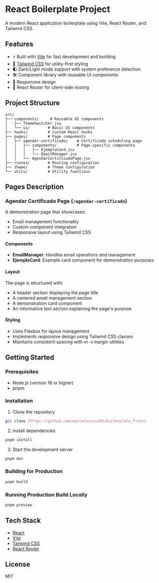 # React Boilerplate Project

A modern React application boilerplate using Vite, React Router, and Tailwind CSS.

## Features

- ⚡️ Built with [Vite](https://vitejs.dev/) for fast development and building
- 🎨 [Tailwind CSS](https://tailwindcss.com/) for utility-first styling
- 🌓 Dark/Light mode support with system preference detection
- 🛠 Component library with reusable UI components
- 📱 Responsive design
- 🧭 React Router for client-side routing

## Project Structure

```
src/
├── components/     # Reusable UI components
│   ├── ThemeSwitcher.jsx
│   └── ui/        # Basic UI components
├── hooks/         # Custom React hooks
├── pages/         # Page components
│   ├── agendar-certificado/    # Certificado scheduling page
│   │   ├── components/         # Page-specific components
│   │   │   ├── EjemploCard.jsx
│   │   │   └── EmailManager.jsx
│   │   └── AgendarCertificadoPage.jsx
├── routes/        # Routing configuration
├── theme/         # Theme configuration
└── utils/         # Utility functions
```

## Pages Description

### Agendar Certificado Page (`/agendar-certificado`)

A demonstration page that showcases:

- Email management functionality
- Custom component integration
- Responsive layout using Tailwind CSS

#### Components

- **EmailManager**: Handles email operations and management
- **EjemploCard**: Example card component for demonstration purposes

#### Layout

The page is structured with:

- A header section displaying the page title
- A centered email management section
- A demonstration card component
- An informative text section explaining the page's purpose

#### Styling

- Uses Flexbox for layout management
- Implements responsive design using Tailwind CSS classes
- Maintains consistent spacing with `mt-4` margin utilities

## Getting Started

### Prerequisites

- Node.js (version 16 or higher)
- pnpm

### Installation

1. Clone the repository

```bash
git clone [https://github.com/marcelocoria90/boilerplate_front]
```

2. Install dependencies

```bash
pnpm install
```

3. Start the development server

```bash
pnpm dev
```

### Building for Production

```bash
pnpm build
```

### Running Production Build Locally

```bash
pnpm preview
```

## Tech Stack

- [React](https://react.dev/)
- [Vite](https://vitejs.dev/)
- [Tailwind CSS](https://tailwindcss.com/)
- [React Router](https://reactrouter.com/)

## License

MIT
